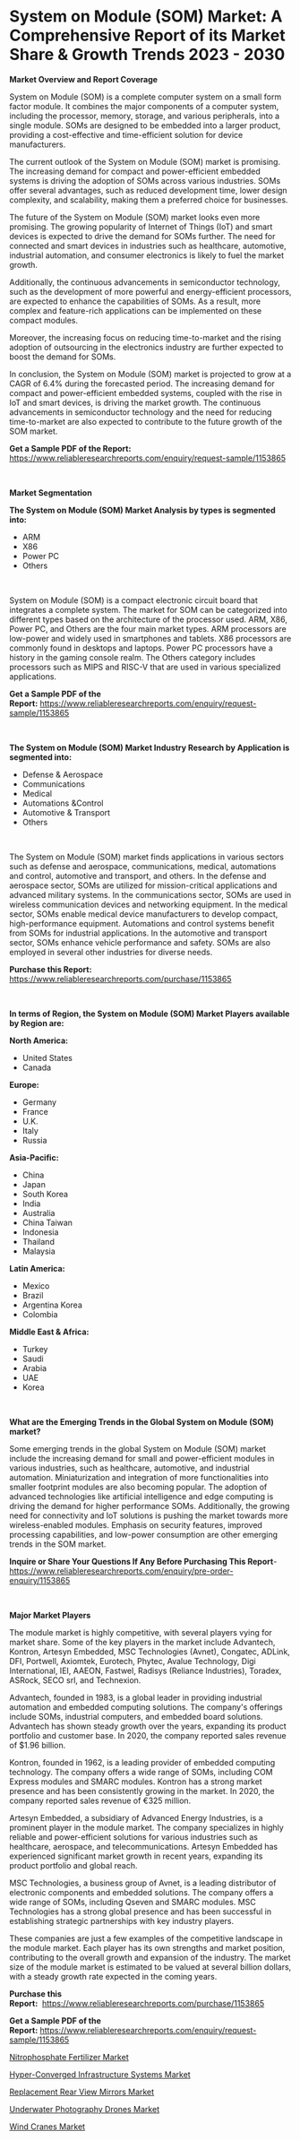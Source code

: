 <p><h1>System on Module (SOM) Market: A Comprehensive Report of its Market Share & Growth Trends 2023 - 2030</h1></p><p><strong>Market Overview and Report Coverage</strong></p>
<p><p>System on Module (SOM) is a complete computer system on a small form factor module. It combines the major components of a computer system, including the processor, memory, storage, and various peripherals, into a single module. SOMs are designed to be embedded into a larger product, providing a cost-effective and time-efficient solution for device manufacturers.</p><p>The current outlook of the System on Module (SOM) market is promising. The increasing demand for compact and power-efficient embedded systems is driving the adoption of SOMs across various industries. SOMs offer several advantages, such as reduced development time, lower design complexity, and scalability, making them a preferred choice for businesses.</p><p>The future of the System on Module (SOM) market looks even more promising. The growing popularity of Internet of Things (IoT) and smart devices is expected to drive the demand for SOMs further. The need for connected and smart devices in industries such as healthcare, automotive, industrial automation, and consumer electronics is likely to fuel the market growth.</p><p>Additionally, the continuous advancements in semiconductor technology, such as the development of more powerful and energy-efficient processors, are expected to enhance the capabilities of SOMs. As a result, more complex and feature-rich applications can be implemented on these compact modules.</p><p>Moreover, the increasing focus on reducing time-to-market and the rising adoption of outsourcing in the electronics industry are further expected to boost the demand for SOMs.</p><p>In conclusion, the System on Module (SOM) market is projected to grow at a CAGR of 6.4% during the forecasted period. The increasing demand for compact and power-efficient embedded systems, coupled with the rise in IoT and smart devices, is driving the market growth. The continuous advancements in semiconductor technology and the need for reducing time-to-market are also expected to contribute to the future growth of the SOM market.</p></p>
<p><strong>Get a Sample PDF of the Report:</strong> <a href="https://www.reliableresearchreports.com/enquiry/request-sample/1153865">https://www.reliableresearchreports.com/enquiry/request-sample/1153865</a></p>
<p>&nbsp;</p>
<p><strong>Market Segmentation</strong></p>
<p><strong>The System on Module (SOM) Market Analysis by types is segmented into:</strong></p>
<p><ul><li>ARM</li><li>X86</li><li>Power PC</li><li>Others</li></ul></p>
<p>&nbsp;</p>
<p><p>System on Module (SOM) is a compact electronic circuit board that integrates a complete system. The market for SOM can be categorized into different types based on the architecture of the processor used. ARM, X86, Power PC, and Others are the four main market types. ARM processors are low-power and widely used in smartphones and tablets. X86 processors are commonly found in desktops and laptops. Power PC processors have a history in the gaming console realm. The Others category includes processors such as MIPS and RISC-V that are used in various specialized applications.</p></p>
<p><strong>Get a Sample PDF of the Report:</strong>&nbsp;<a href="https://www.reliableresearchreports.com/enquiry/request-sample/1153865">https://www.reliableresearchreports.com/enquiry/request-sample/1153865</a></p>
<p>&nbsp;</p>
<p><strong>The System on Module (SOM) Market Industry Research by Application is segmented into:</strong></p>
<p><ul><li>Defense & Aerospace</li><li>Communications</li><li>Medical</li><li>Automations &Control</li><li>Automotive & Transport</li><li>Others</li></ul></p>
<p>&nbsp;</p>
<p><p>The System on Module (SOM) market finds applications in various sectors such as defense and aerospace, communications, medical, automations and control, automotive and transport, and others. In the defense and aerospace sector, SOMs are utilized for mission-critical applications and advanced military systems. In the communications sector, SOMs are used in wireless communication devices and networking equipment. In the medical sector, SOMs enable medical device manufacturers to develop compact, high-performance equipment. Automations and control systems benefit from SOMs for industrial applications. In the automotive and transport sector, SOMs enhance vehicle performance and safety. SOMs are also employed in several other industries for diverse needs.</p></p>
<p><strong>Purchase this Report:</strong>&nbsp; <a href="https://www.reliableresearchreports.com/purchase/1153865">https://www.reliableresearchreports.com/purchase/1153865</a></p>
<p>&nbsp;</p>
<p><strong>In terms of Region, the System on Module (SOM) Market Players available by Region are:</strong></p>
<p>
    <p> <strong> North America: </strong>
        <ul>
            <li>United States</li>
            <li>Canada</li>
        </ul>
        </p> 
    <p> <strong> Europe: </strong>
        <ul>
            <li>Germany</li>
            <li>France</li>
            <li>U.K.</li>
            <li>Italy</li>
            <li>Russia</li>
        </ul>
        </p> 
    <p> <strong> Asia-Pacific: </strong>
        <ul>
            <li>China</li>
            <li>Japan</li>
            <li>South Korea</li>
            <li>India</li>
            <li>Australia</li>
            <li>China Taiwan</li>
            <li>Indonesia</li>
            <li>Thailand</li>
            <li>Malaysia</li>
        </ul>
        </p> 
    <p> <strong> Latin America: </strong>
        <ul>
            <li>Mexico</li>
            <li>Brazil</li>
            <li>Argentina Korea</li>
            <li>Colombia</li>
        </ul>
        </p> 
    <p> <strong> Middle East & Africa: </strong>
        <ul>
            <li>Turkey</li>
            <li>Saudi</li>
            <li>Arabia</li>
            <li>UAE</li>
            <li>Korea</li>
        </ul>
    </p>
    </p>
<p>&nbsp;</p>
<p><strong>What are the Emerging Trends in the Global System on Module (SOM) market?</strong></p>
<p><p>Some emerging trends in the global System on Module (SOM) market include the increasing demand for small and power-efficient modules in various industries, such as healthcare, automotive, and industrial automation. Miniaturization and integration of more functionalities into smaller footprint modules are also becoming popular. The adoption of advanced technologies like artificial intelligence and edge computing is driving the demand for higher performance SOMs. Additionally, the growing need for connectivity and IoT solutions is pushing the market towards more wireless-enabled modules. Emphasis on security features, improved processing capabilities, and low-power consumption are other emerging trends in the SOM market.</p></p>
<p><strong>Inquire or Share Your Questions If Any Before Purchasing This Report</strong>- <a href="https://www.reliableresearchreports.com/enquiry/pre-order-enquiry/1153865">https://www.reliableresearchreports.com/enquiry/pre-order-enquiry/1153865</a></p>
<p>&nbsp;</p>
<p><strong>Major Market Players</strong></p>
<p><p>The module market is highly competitive, with several players vying for market share. Some of the key players in the market include Advantech, Kontron, Artesyn Embedded, MSC Technologies (Avnet), Congatec, ADLink, DFI, Portwell, Axiomtek, Eurotech, Phytec, Avalue Technology, Digi International, IEI, AAEON, Fastwel, Radisys (Reliance Industries), Toradex, ASRock, SECO srl, and Technexion.</p><p>Advantech, founded in 1983, is a global leader in providing industrial automation and embedded computing solutions. The company's offerings include SOMs, industrial computers, and embedded board solutions. Advantech has shown steady growth over the years, expanding its product portfolio and customer base. In 2020, the company reported sales revenue of $1.96 billion.</p><p>Kontron, founded in 1962, is a leading provider of embedded computing technology. The company offers a wide range of SOMs, including COM Express modules and SMARC modules. Kontron has a strong market presence and has been consistently growing in the market. In 2020, the company reported sales revenue of €325 million.</p><p>Artesyn Embedded, a subsidiary of Advanced Energy Industries, is a prominent player in the module market. The company specializes in highly reliable and power-efficient solutions for various industries such as healthcare, aerospace, and telecommunications. Artesyn Embedded has experienced significant market growth in recent years, expanding its product portfolio and global reach.</p><p>MSC Technologies, a business group of Avnet, is a leading distributor of electronic components and embedded solutions. The company offers a wide range of SOMs, including Qseven and SMARC modules. MSC Technologies has a strong global presence and has been successful in establishing strategic partnerships with key industry players.</p><p>These companies are just a few examples of the competitive landscape in the module market. Each player has its own strengths and market position, contributing to the overall growth and expansion of the industry. The market size of the module market is estimated to be valued at several billion dollars, with a steady growth rate expected in the coming years.</p></p>
<p><strong>Purchase this Report:</strong>&nbsp;&nbsp;<a href="https://www.reliableresearchreports.com/purchase/1153865">https://www.reliableresearchreports.com/purchase/1153865</a></p>
<p></p>
<p><strong>Get a Sample PDF of the Report:</strong>&nbsp;<a href="https://www.reliableresearchreports.com/enquiry/request-sample/1153865">https://www.reliableresearchreports.com/enquiry/request-sample/1153865</a></p>
<p><p><a href="https://medium.com/@geoanderson1978/nitrophosphate-fertilizer-market-analysis-its-cagr-market-segmentation-and-global-industry-e8146d76e93b">Nitrophosphate Fertilizer Market</a></p><p><a href="https://www.linkedin.com/pulse/hyper-converged-infrastructure-systems-market-size-growth/">Hyper-Converged Infrastructure Systems Market</a></p><p><a href="https://github.com/kholmovskayalyudmila/Market-Research-Report-List-1/blob/main/replacement-rear-view-mirrors-market.md">Replacement Rear View Mirrors Market</a></p><p><a href="https://medium.com/@damionrunte/underwater-photography-drones-market-size-cagr-trends-2024-2030-aecc905dda43">Underwater Photography Drones Market</a></p><p><a href="https://www.linkedin.com/pulse/wind-cranes-market-research-report-unlocks-analysis-financial/">Wind Cranes Market</a></p></p>